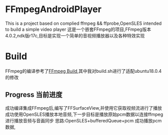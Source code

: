 # FFmpegAndroidPlayer
This is a project based on complied ffmpeg &amp;&amp; ffprobe,OpenSLES intended to build a simple video player
这是一个嵌套FFmpeg的项目,FFmpeg版本4.0.2,ndk版r17c,目标是实现一个简单的音视频播放器以及各种特效实现
# Build
FFmpeg的编译参考了[FFmpeg Build](https://github.com/inFullMobile/videokit-ffmpeg-android),其中我对build.sh进行了适配ubuntu18.0.4的修改
## Progress 当前进度
成功编译集成FFmpeg后,编写了FFSurfaceView,并使用它获取视频流进行了播放
成功使用OpenSLES播放本地音频,下一步目标是播放原始pcm数据以连接ffmpeg进行播放音频与音画同步
思路:OpenSLES+bufferedQueue+pcm
成功播放pcm数据,
